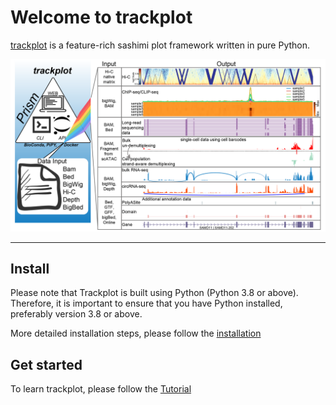 # Welcome to trackplot

[trackplot](https://github.com/ygidtu/trackplot) is a feature-rich sashimi plot framework written in pure Python.

![](imgs/diagram.png)

---



## Install

Please note that Trackplot is built using Python (Python 3.8 or above). 
Therefore, it is important to ensure that you have Python installed, preferably version 3.8 or above.

More detailed installation steps, please follow the [installation](https://trackplot.readthedocs.io/en/latest/installation/)

## Get started

To learn trackplot, please follow the [Tutorial](https://trackplot.readthedocs.io/en/latest/command/)
